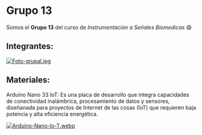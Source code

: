 # Grupo 13
Somos el **Grupo 13** del curso de *Instrumentación a Señales Biomedicas* :smile:

## Integrantes:
[![Foto-grupal.jpg](https://i.postimg.cc/1X1hnpw6/Foto-grupal.jpg)](https://postimg.cc/xJ5FBNsT)

## Materiales:
Arduino Nano 33 IoT: Es una placa de desarrollo que integra capacidades de conectividad inalámbrica, procesamiento de datos y sensores, diseñanada para proyectos de Internet de las cosas (IoT) que requieren baja potencia y alta eficiencia energética.

[![Arduino-Nano-Io-T.webp](https://i.postimg.cc/GmCxXRWv/Arduino-Nano-Io-T.webp)](https://postimg.cc/HV6MLqsL)

